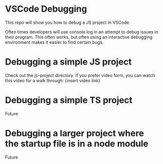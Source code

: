 # VSCode Debugging

This repo will show you how to debug a JS project in VSCode.

Often times developers will use console.log in an attempt to debug issues in their program. This often works, but often using an interactive debugging environment makes it easier to find certain bugs.

# Debugging a simple JS project

Check out the js-project directory. If you prefer video form, you can watch this video for a walk through: {insert video link}

# Debugging a simple TS project

Future

# Debugging a larger project where the startup file is in a node module

Future